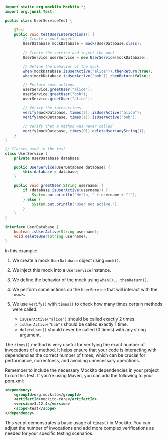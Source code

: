 ```java
import static org.mockito.Mockito.*;
import org.junit.Test;

public class UserServiceTest {

    @Test
    public void testUserInteractions() {
        // Create a mock object
        UserDatabase mockDatabase = mock(UserDatabase.class);
        
        // Create the service and inject the mock
        UserService userService = new UserService(mockDatabase);

        // Define the behavior of the mock
        when(mockDatabase.isUserActive("alice")).thenReturn(true);
        when(mockDatabase.isUserActive("bob")).thenReturn(false);

        // Perform some actions
        userService.greetUser("alice");
        userService.greetUser("bob");
        userService.greetUser("alice");

        // Verify the interactions
        verify(mockDatabase, times(2)).isUserActive("alice");
        verify(mockDatabase, times(1)).isUserActive("bob");
        
        // Verify that a method was never called
        verify(mockDatabase, times(0)).deleteUser(anyString());
    }
}

// Classes used in the test
class UserService {
    private UserDatabase database;

    public UserService(UserDatabase database) {
        this.database = database;
    }

    public void greetUser(String username) {
        if (database.isUserActive(username)) {
            System.out.println("Hello, " + username + "!");
        } else {
            System.out.println("User not active.");
        }
    }
}

interface UserDatabase {
    boolean isUserActive(String username);
    void deleteUser(String username);
}
```

In this example:

1. We create a mock `UserDatabase` object using `mock()`.

2. We inject this mock into a `UserService` instance.

3. We define the behavior of the mock using `when()...thenReturn()`.

4. We perform some actions on the `UserService` that will interact with the mock.

5. We use `verify()` with `times()` to check how many times certain methods were called:
   - `isUserActive("alice")` should be called exactly 2 times.
   - `isUserActive("bob")` should be called exactly 1 time.
   - `deleteUser()` should never be called (0 times) with any string argument.

The `times()` method is very useful for verifying the exact number of invocations of a method. It helps ensure that your code is interacting with dependencies the correct number of times, which can be crucial for performance, correctness, and avoiding unnecessary operations.

Remember to include the necessary Mockito dependencies in your project to run this test. If you're using Maven, you can add the following to your pom.xml:

```xml
<dependency>
    <groupId>org.mockito</groupId>
    <artifactId>mockito-core</artifactId>
    <version>3.12.4</version>
    <scope>test</scope>
</dependency>
```

This script demonstrates a basic usage of `times()` in Mockito. You can adjust the number of invocations and add more complex verifications as needed for your specific testing scenarios.